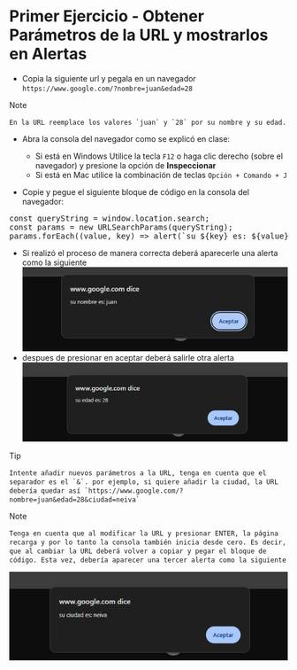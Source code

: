 # Primer Ejercicio - Obtener Parámetros de la URL y mostrarlos en Alertas

- Copia la siguiente url y pegala en un navegador `https://www.google.com/?nombre=juan&edad=28`

> [!NOTE] 
    En la URL reemplace los valores `juan` y `28` por su nombre y su edad.


- Abra la consola del navegador como se explicó en clase:
  
  - Si está en Windows Utilice la tecla `F12` o haga clic derecho (sobre el navegador) y presione la opción de **Inspeccionar**
  - Si está en Mac utilice la combinación de teclas `Opción + Comando + J`

- Copie y pegue el siguiente bloque de código en la consola del navegador:

<pre>const queryString = window.location.search;
const params = new URLSearchParams(queryString);
params.forEach((value, key) => alert(`su ${key} es: ${value}`)); 
</pre>

- Si realizó el proceso de manera correcta deberá aparecerle una alerta como la siguiente 
![alt text](image.png)
- despues de presionar en aceptar deberá salirle otra alerta
![alt text](image-2.png)

> [!TIP]
    Intente añadir nuevos parámetros a la URL, tenga en cuenta que el separador es el `&`. por ejemplo, si quiere añadir la ciudad, la URL debería quedar así `https://www.google.com/?nombre=juan&edad=28&ciudad=neiva`

> [!NOTE]
    Tenga en cuenta que al modificar la URL y presionar ENTER, la página recarga y por lo tanto la consola también inicia desde cero. Es decir, que al cambiar la URL deberá volver a copiar y pegar el bloque de código. Esta vez, debería aparecer una tercer alerta como la siguiente 

![alt text](image-3.png)
